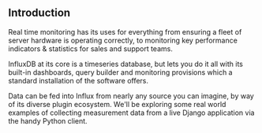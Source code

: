## Introduction

Real time monitoring has its uses for everything from ensuring a fleet of server hardware is operating correctly, to monitoring key performance indicators & statistics for sales and support teams.

InfluxDB at its core is a timeseries database, but lets you do it all with its built-in dashboards, query builder and monitoring provisions which a standard installation of the software offers.

Data can be fed into Influx from nearly any source you can imagine, by way of its diverse plugin ecosystem. We'll be exploring some real world examples of collecting measurement data from a live Django application via the handy Python client.
